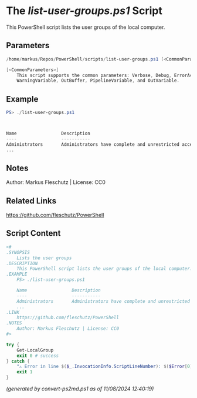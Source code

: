 The *list-user-groups.ps1* Script
===========================

This PowerShell script lists the user groups of the local computer.

Parameters
----------
```powershell
/home/markus/Repos/PowerShell/scripts/list-user-groups.ps1 [<CommonParameters>]

[<CommonParameters>]
    This script supports the common parameters: Verbose, Debug, ErrorAction, ErrorVariable, WarningAction, 
    WarningVariable, OutBuffer, PipelineVariable, and OutVariable.
```

Example
-------
```powershell
PS> ./list-user-groups.ps1



Name                 Description
----                 -----------
Administrators       Administrators have complete and unrestricted access to the computer/domain
...

```

Notes
-----
Author: Markus Fleschutz | License: CC0

Related Links
-------------
https://github.com/fleschutz/PowerShell

Script Content
--------------
```powershell
<#
.SYNOPSIS
	Lists the user groups
.DESCRIPTION
	This PowerShell script lists the user groups of the local computer.
.EXAMPLE
	PS> ./list-user-groups.ps1

	Name                 Description
	----                 -----------
	Administrators       Administrators have complete and unrestricted access to the computer/domain
	...
.LINK
	https://github.com/fleschutz/PowerShell
.NOTES
	Author: Markus Fleschutz | License: CC0
#>

try {
	Get-LocalGroup
	exit 0 # success
} catch {
	"⚠️ Error in line $($_.InvocationInfo.ScriptLineNumber): $($Error[0])"
	exit 1
}
```

*(generated by convert-ps2md.ps1 as of 11/08/2024 12:40:19)*
